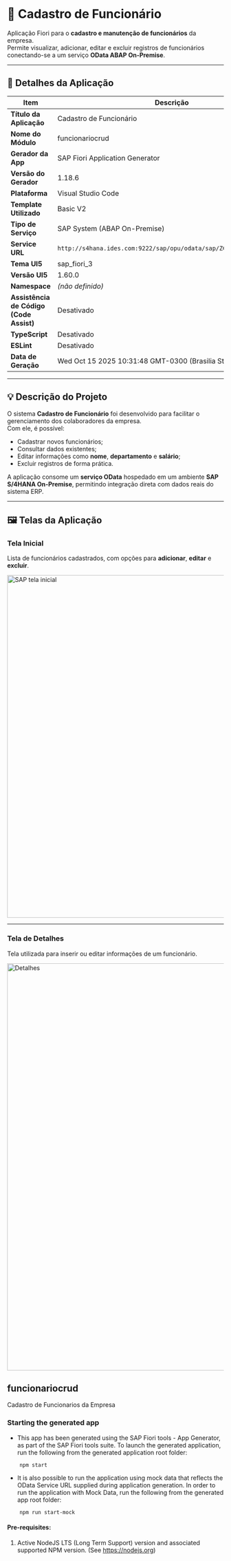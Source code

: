# 📘 Cadastro de Funcionário

Aplicação Fiori para o **cadastro e manutenção de funcionários** da empresa.  
Permite visualizar, adicionar, editar e excluir registros de funcionários conectando-se a um serviço **OData ABAP On-Premise**.

---

## 🧩 Detalhes da Aplicação

| Item | Descrição |
|------|------------|
| **Título da Aplicação** | Cadastro de Funcionário |
| **Nome do Módulo** | funcionariocrud |
| **Gerador da App** | SAP Fiori Application Generator |
| **Versão do Gerador** | 1.18.6 |
| **Plataforma** | Visual Studio Code |
| **Template Utilizado** | Basic V2 |
| **Tipo de Serviço** | SAP System (ABAP On-Premise) |
| **Service URL** | `http://s4hana.ides.com:9222/sap/opu/odata/sap/ZGW_HELLOWORD24_SRV` |
| **Tema UI5** | sap_fiori_3 |
| **Versão UI5** | 1.60.0 |
| **Namespace** | *(não definido)* |
| **Assistência de Código (Code Assist)** | Desativado |
| **TypeScript** | Desativado |
| **ESLint** | Desativado |
| **Data de Geração** | Wed Oct 15 2025 10:31:48 GMT-0300 (Brasilia Standard Time) |

---

## 💡 Descrição do Projeto

O sistema **Cadastro de Funcionário** foi desenvolvido para facilitar o gerenciamento dos colaboradores da empresa.  
Com ele, é possível:

- Cadastrar novos funcionários;
- Consultar dados existentes;
- Editar informações como **nome**, **departamento** e **salário**;
- Excluir registros de forma prática.

A aplicação consome um **serviço OData** hospedado em um ambiente **SAP S/4HANA On-Premise**, permitindo integração direta com dados reais do sistema ERP.

---

## 🖼️ Telas da Aplicação

### Tela Inicial
Lista de funcionários cadastrados, com opções para **adicionar**, **editar** e **excluir**.

<img width="1780" height="797" alt="SAP tela inicial" src="https://github.com/user-attachments/assets/16db5f1a-496e-4aea-a700-2ab72dbdddd7" />

---

### Tela de Detalhes
Tela utilizada para inserir ou editar informações de um funcionário.

<img width="1778" height="947" alt="Detalhes" src="https://github.com/user-attachments/assets/6825ae43-7545-45f5-8fe9-40c2e0176b59" />


## funcionariocrud

Cadastro de Funcionarios da Empresa

### Starting the generated app

-   This app has been generated using the SAP Fiori tools - App Generator, as part of the SAP Fiori tools suite.  To launch the generated application, run the following from the generated application root folder:

```
    npm start
```

- It is also possible to run the application using mock data that reflects the OData Service URL supplied during application generation.  In order to run the application with Mock Data, run the following from the generated app root folder:

```
    npm run start-mock
```

#### Pre-requisites:

1. Active NodeJS LTS (Long Term Support) version and associated supported NPM version.  (See https://nodejs.org)


